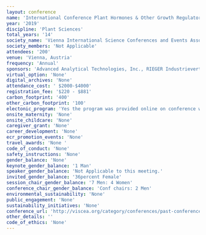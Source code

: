 ```yaml
---
layout: conference 
name: 'International Conference Plant Hormones & Other Growth Regulators'
year: '2019'
discipline: 'Plant Sciences'
total_years: '14'
society_name: 'Vienna International Science Conferences and Events Association'
society_members: 'Not Applicable'
attendees: '200'
venue: 'Vienna, Austria'
frequency: 'Annual'
sponsors: 'Advanced Analytical Technologies, Inc., RIEGER Industrievertretungen GmbH, New England Biolabs GmbH, Regent Instruments, Rijk Zwaan Zaadteelt, OlChemIm s.r.o., PhytoAB Inc., Labxperts, Conviron, Berthold Technologies GmbH, Aralab'
virtual_option: 'None'
digital_archives: 'None'
attendance_cost: ' $2000-$4000'
registration_fee: '$220 - $881'
carbon_footprint: '400'
other_carbon_footprint: '100'
electonic_program: 'Yes the program was provided online on conference website as .pdf file.'
onsite_maternity: 'None'
onsite_childcare: 'None'
caregiver_grant: 'None'
career_development: 'None'
ecr_promotion_events: 'None'
travel_awards: 'None '
code_of_conduct: 'None'
safety_instructions: 'None'
gender_balance: 'None'
keynote_gender_balance: '1 Man'
speaker_gender_balance: 'Not Applicable to this meeting.'
invited_gender_balance: '36percent Female'
session_chair_gender_balance: '7 Men: 4 Women'
conference_chair_gender_balance: 'Conf chairs: 2 Men'
environmental_sustainability: 'None'
public_engagement: 'None'
sustainability_initiatives: 'None'
conference_url: 'http://viscea.org/category/conferences/past-conferences/'
other_details: ''
code_of_ethics: 'None'
---
```

